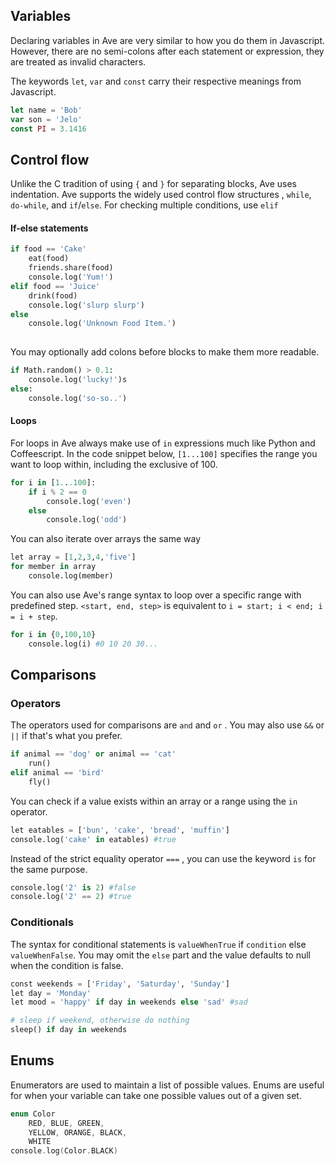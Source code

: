 ## Variables
Declaring variables in Ave are very similar to how you do them in Javascript. However, there are no semi-colons after each statement or expression, they are treated as invalid characters.

The keywords `let`, `var` and `const` carry their respective meanings from Javascript.

```js
let name = 'Bob' 
var son = 'Jelo'
const PI = 3.1416
```
## Control flow
Unlike the C tradition of using `{` and `}` for separating blocks, Ave uses indentation.  Ave supports the widely used control flow structures , `while`, `do-while`, and `if`/`else`. 
For checking multiple conditions, use `elif` 

#### If-else statements

``` py
if food == 'Cake'
	eat(food)
	friends.share(food)
	console.log('Yum!')
elif food == 'Juice'
	drink(food)
	console.log('slurp slurp')
else 
	console.log('Unknown Food Item.')
	
```
You may optionally add colons before blocks to make them more readable.

```py
if Math.random() > 0.1:
	console.log('lucky!')s
else:
	console.log('so-so..')
```


#### Loops
For loops in Ave always make use of `in`  expressions much like Python and Coffeescript. In the code snippet below, `[1...100]` specifies the range you want to loop within, including the exclusive of 100.
```py
for i in [1...100]:
	if i % 2 == 0 
		console.log('even')
	else 
		console.log('odd')
```

You can also iterate over arrays the same way

```py
let array = [1,2,3,4,'five']
for member in array
	console.log(member)
```

You can also use Ave's range syntax to loop over a specific range with predefined step.
`<start, end, step>` is equivalent to `i = start; i < end; i = i + step`.

```py
for i in {0,100,10}
	console.log(i) #0 10 20 30...
```

## Comparisons

### Operators
The operators used for comparisons are `and` and  `or` . You may also use `&&` or `||` if that's what you prefer.
```py
if animal == 'dog' or animal == 'cat'
	run()
elif animal == 'bird'
	fly()
```
You can check if a value exists within an array or a range using
the `in` operator.
```py
let eatables = ['bun', 'cake', 'bread', 'muffin']
console.log('cake' in eatables) #true
```
Instead of the strict equality operator `===` , you can use the keyword `is` for the same purpose.

```py
console.log('2' is 2) #false
console.log('2' == 2) #true
```

### Conditionals

The syntax for conditional statements is `valueWhenTrue` if `condition` else `valueWhenFalse`. You may omit the `else` part  and the value defaults to null when the condition is false.

```py
const weekends = ['Friday', 'Saturday', 'Sunday']
let day = 'Monday'
let mood = 'happy' if day in weekends else 'sad' #sad

# sleep if weekend, otherwise do nothing
sleep() if day in weekends 
```

## Enums
Enumerators are used to maintain a list of possible values. Enums are useful for when your variable can take one possible values out of a given set.

```c
enum Color
	RED, BLUE, GREEN,
	YELLOW, ORANGE, BLACK,
	WHITE
console.log(Color.BLACK)
```